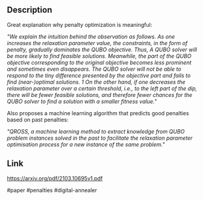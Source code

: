 ## Description
Great explanation why penalty optimization is meaningful:

_"We explain the intuition behind the observation as follows. As one increases the relaxation parameter value, the constraints, in the form of penalty, gradually dominates the QUBO objective. Thus, A QUBO solver will be more likely to find feasible solutions. Meanwhile, the part of the QUBO objective corresponding to the original objective becomes less prominent and sometimes even disappears. The QUBO solver will not be able to respond to the tiny difference presented by the objective part and fails to find (near-)optimal solutions. 1 On the other hand, if one decreases the relaxation parameter over a certain threshold, i.e., to the left part of the dip, there will be fewer feasible solutions, and therefore fewer chances for the QUBO solver to find a solution with a smaller fitness value."_

Also proposes a machine learning algorithm that predicts good penalties based on past penalties:

_"QROSS, a machine learning method to extract knowledge from QUBO problem instances solved in the past to facilitate the relaxation parameter optimisation process for a new instance of the same problem."_

## Link
https://arxiv.org/pdf/2103.10695v1.pdf

#paper #penalties #digital-annealer